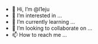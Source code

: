 - 👋 Hi, I’m @l1eju
- 👀 I’m interested in ...
- 🌱 I’m currently learning ...
- 💞️ I’m looking to collaborate on ...
- 📫 How to reach me ...

<!---
l1eju/l1eju is a ✨ special ✨ repository because its `README.md` (this file) appears on your GitHub profile.
You can click the Preview link to take a look at your changes.
--->
